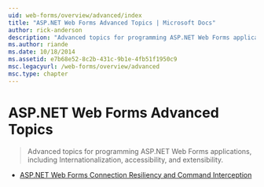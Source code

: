 ```yaml
---
uid: web-forms/overview/advanced/index
title: "ASP.NET Web Forms Advanced Topics | Microsoft Docs"
author: rick-anderson
description: "Advanced topics for programming ASP.NET Web Forms applications, including Internationalization, accessibility, and extensibility."
ms.author: riande
ms.date: 10/18/2014
ms.assetid: e7b68e52-8c2b-431c-9b1e-4fb51f1950c9
msc.legacyurl: /web-forms/overview/advanced
msc.type: chapter
---
```

# ASP.NET Web Forms Advanced Topics

> Advanced topics for programming ASP.NET Web Forms applications, including Internationalization, accessibility, and extensibility.

- [ASP.NET Web Forms Connection Resiliency and Command Interception](aspnet-web-forms-connection-resiliency-and-command-interception.md)
